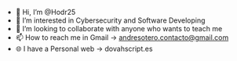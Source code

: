 - 👋 Hi, I’m @Hodr25
- 👀 I’m interested in Cybersecurity and Software Developing
- 💞️ I’m looking to collaborate with anyone who wants to teach me
- 📫 How to reach me in Gmail -> andresotero.contacto@gmail.com
- 🌐 I have a Personal web -> dovahscript.es
